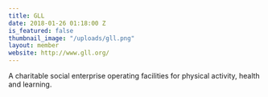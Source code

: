```yaml
---
title: GLL
date: 2018-01-26 01:18:00 Z
is_featured: false
thumbnail_image: "/uploads/gll.png"
layout: member
website: http://www.gll.org/
---
```


A charitable social enterprise operating facilities for physical activity, health and learning.